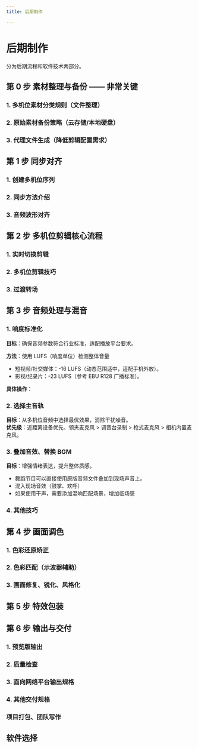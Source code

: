 ```yaml
---
title: 后期制作

---
```

# 后期制作
分为后期流程和软件技术两部分。
## 第 0 步 素材整理与备份 —— 非常关键
### 1. 多机位素材分类规则（文件整理）
### 2. 原始素材备份策略（云存储/本地硬盘）
### 3. 代理文件生成（降低剪辑配置需求）

## 第 1 步 同步对齐
### 1. 创建多机位序列
### 2. 同步方法介绍
### 3. 音频波形对齐

## 第 2 步 多机位剪辑核心流程
### 1. 实时切换剪辑
### 2. 多机位剪辑技巧
### 3. 过渡转场

## 第 3 步 音频处理与混音
### 1. 响度标准化
**目标**：确保音频参数符合行业标准，适配播放平台要求。</br>

**方法**：使用 LUFS（响度单位）检测整体音量
- 短视频/社交媒体：-16 LUFS（动态范围适中，适配手机外放）。
- 影视/纪录片：-23 LUFS（参考 EBU R128 广播标准）。</br>  

**具体操作**：

### 2. 选择主音轨
**目标**：从多机位音频中选择最优效果，消除干扰噪音。</br>
**优先级**：近距离设备优先、领夹麦克风 > 调音台录制 > 枪式麦克风 > 相机内置麦克风。
### 3. 叠加音效、替换 BGM
**目标**：增强情绪表达，提升整体质感。
- 舞蹈节目可以直接使用原版音频文件叠加到现场声音上。
- 混入现场音效（鼓掌、欢呼）
- 如果使用干声，需要添加混响匹配场景，增加临场感
### 4. 其他技巧

## 第 4 步 画面调色
### 1. 色彩还原矫正
### 2. 色彩匹配（示波器辅助）
### 3. 画面修复、锐化、风格化

## 第 5 步 特效包装

## 第 6 步 输出与交付
### 1. 预览版输出
### 2. 质量检查
### 3. 面向网络平台输出规格
### 4. 其他交付规格
### 项目打包、团队写作

## 软件选择




